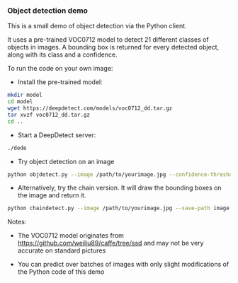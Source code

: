 ### Object detection demo

This is a small demo of object detection via the Python client.

It uses a pre-trained VOC0712 model to detect 21 different classes of objects in images. A bounding box is returned for every detected object, along with its class and a confidence.

To run the code on your own image:

- Install the pre-trained model:

```bash
mkdir model
cd model
wget https://deepdetect.com/models/voc0712_dd.tar.gz
tar xvzf voc0712_dd.tar.gz
cd ..
```

- Start a DeepDetect server:

```bash
./dede
```

- Try object detection on an image

```bash
python objdetect.py --image /path/to/yourimage.jpg --confidence-threshold 0.1
```

- Alternatively, try the chain version. It will draw the bounding boxes on the image and return it.

```bash
python chaindetect.py --image /path/to/yourimage.jpg --save-path image.png
```

Notes:

- The VOC0712 model originates from https://github.com/weiliu89/caffe/tree/ssd and may not be very accurate on standard pictures

- You can predict over batches of images with only slight modifications of the Python code of this demo
